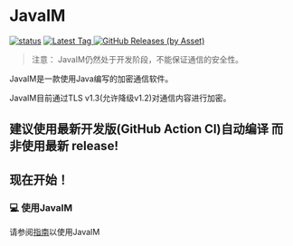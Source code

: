 # JavaIM

[![status](https://img.shields.io/github/actions/workflow/status/JavaIM/JavaIM/buildandcodeql.yml?style=for-the-badge)](https://github.com/JavaIM/JavaIM/actions)
[
![Latest Tag](https://img.shields.io/github/v/tag/JavaIM/JavaIM?label=LATEST%20TAG&style=for-the-badge)
![GitHub Releases (by Asset)](https://img.shields.io/github/downloads/JavaIM/JavaIM/latest/total?style=for-the-badge)
](https://github.com/JavaIM/JavaIM/releases/latest)  

> 注意： JavaIM仍然处于开发阶段，不能保证通信的安全性。

JavaIM是一款使用Java编写的加密通信软件。

JavaIM目前通过TLS v1.3(允许降级v1.2)对通信内容进行加密。

## 建议使用最新开发版(GitHub Action CI)自动编译 而非使用最新 release!

## 现在开始！
### 💻 使用JavaIM
请参阅[指南](https://docs.qileoffice.top/start/server-start)以使用JavaIM
